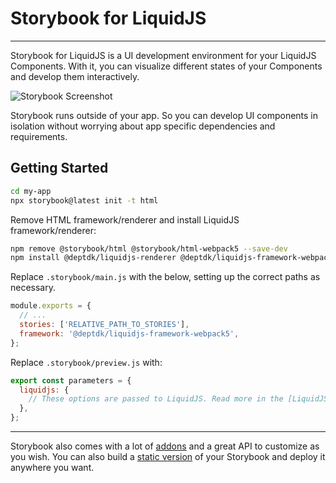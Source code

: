 # Storybook for LiquidJS

---

Storybook for LiquidJS is a UI development environment for your LiquidJS Components.
With it, you can visualize different states of your Components and develop them interactively.

![Storybook Screenshot](https://github.com/storybookjs/storybook/blob/main/media/storybook-intro.gif)

Storybook runs outside of your app.
So you can develop UI components in isolation without worrying about app specific dependencies and requirements.

## Getting Started


```sh
cd my-app
npx storybook@latest init -t html
```

Remove HTML framework/renderer and install LiquidJS framework/renderer:

```sh
npm remove @storybook/html @storybook/html-webpack5 --save-dev
npm install @deptdk/liquidjs-renderer @deptdk/liquidjs-framework-webpack5 --save-dev
```

Replace `.storybook/main.js` with the below, setting up the correct paths as necessary.

```javascript
module.exports = {
  // ...
  stories: ['RELATIVE_PATH_TO_STORIES'],
  framework: '@deptdk/liquidjs-framework-webpack5',
};
```

Replace `.storybook/preview.js` with:

```javascript
export const parameters = { 
  liquidjs: {
    // These options are passed to LiquidJS. Read more in the [LiquidJS Docs](https://liquidjs.com/tutorials/options.html)
  },
};
```

---

Storybook also comes with a lot of [addons](https://storybook.js.org/addons) and a great API to customize as you wish.
You can also build a [static version](https://storybook.js.org/docs/html/sharing/publish-storybook) of your Storybook and deploy it anywhere you want.
